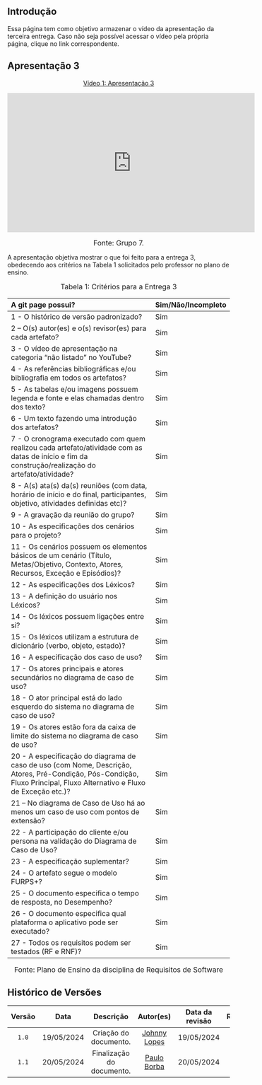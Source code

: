 ## Introdução

Essa página tem como objetivo armazenar o vídeo da apresentação da terceira entrega. Caso não seja possível acessar o vídeo pela própria página, clique no link correspondente.

## Apresentação 3
<div align="center">
<p style="text-align: center"><a href="" target="blanket">Vídeo 1: Apresentação 3</a></p>
</div>

<p style="text-align: center"><iframe width="560" height="315" src="https://www.youtube.com/embed/xO8rkmWE1UQ?si=e1SMyMRXFIJrgfjl" title="YouTube video player" frameborder="0" allow="accelerometer; autoplay; clipboard-write; encrypted-media; gyroscope; picture-in-picture; web-share" referrerpolicy="strict-origin-when-cross-origin" allowfullscreen></iframe></p>

<font size="3"><p style="text-align: center">Fonte: Grupo 7.</p></font>


A apresentação objetiva mostrar o que foi feito para a entrega 3, obedecendo aos critérios na Tabela 1 solicitados pelo professor no plano de ensino.

<font size="3"><p style="text-align: center">Tabela 1: Critérios para a Entrega 3</p></font>

|A git page possui?  | Sim/Não/Incompleto|
|:-- | :--|
| 1 - O histórico de versão padronizado? | Sim |
| 2 – O(s) autor(es) e o(s) revisor(es) para cada artefato? | Sim |
| 3 - O vídeo de apresentação na categoria “não listado” no YouTube? | Sim |
| 4 - As referências bibliográficas e/ou bibliografia em todos os artefatos? | Sim |
| 5 - As tabelas e/ou imagens possuem legenda e fonte e elas chamadas dentro dos texto? | Sim |
| 6 - Um texto fazendo uma introdução dos artefatos? | Sim |
| 7 - O cronograma executado com quem realizou cada artefato/atividade com as datas de início e fim da construção/realização do artefato/atividade? | Sim |
| 8 - A(s) ata(s) da(s) reuniões (com data, horário de início e do final, participantes, objetivo, atividades definidas etc)? | Sim |
| 9 - A gravação da reunião do grupo? | Sim |
| 10 - As especificações dos cenários para o projeto? | Sim |
| 11 - Os cenários possuem os elementos básicos de um cenário (Título, Metas/Objetivo, Contexto, Atores, Recursos, Exceção e Episódios)? | Sim |
| 12 - As especificações dos Léxicos? | Sim |
| 13 - A definição do usuário nos Léxicos? | Sim |
| 14 - Os léxicos possuem ligações entre si? | Sim |
| 15 - Os léxicos utilizam a estrutura de dicionário (verbo, objeto, estado)? | Sim |
| 16 - A especificação dos caso de uso? | Sim |
| 17 - Os atores principais e atores secundários no diagrama de caso de uso? | Sim |
| 18 - O ator principal está do lado esquerdo do sistema no diagrama de caso de uso? | Sim |
| 19 - Os atores estão fora da caixa de limite do sistema no diagrama de caso de uso? | Sim |
| 20 - A especificação do diagrama de caso de uso (com Nome, Descrição, Atores, Pré-Condição, Pós-Condição, Fluxo Principal, Fluxo Alternativo e Fluxo de Exceção etc.)? | Sim |
| 21 – No diagrama de Caso de Uso há ao menos um caso de uso com pontos de extensão? | Sim |
| 22 - A participação do cliente e/ou persona na validação do Diagrama de Caso de Uso? | Sim |
| 23 - A especificação suplementar? | Sim |
| 24 - O artefato segue o modelo FURPS+? | Sim |
| 25 - O documento especifica o tempo de resposta, no Desempenho? | Sim |
| 26 - O documento especifica qual plataforma o aplicativo pode ser executado? | Sim |
| 27 - Todos os requisitos podem ser testados (RF e RNF)? | Sim |


<font size="3"><p style="text-align: center">Fonte: Plano de Ensino da disciplina de Requisitos de Software</p></font>

## Histórico de Versões

| Versão | Data | Descrição | Autor(es) | Data da revisão | Revisor(es) |
| :--: | :--: | :--: | :--: | :--: | :--: |
|`1.0` | 19/05/2024 | Criação do documento. |[Johnny Lopes](https://github.com/JohnnyLopess) | 19/05/2024 | Todos|
|`1.1` | 20/05/2024 | Finalização do documento. |[Paulo Borba](https://github.com/paulohborba) | 20/05/2024 | Todos|